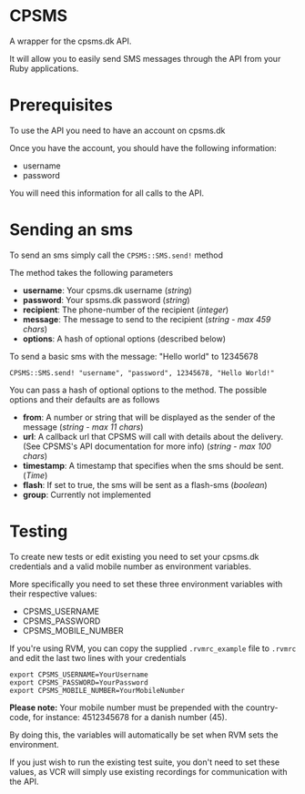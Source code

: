 # CPSMS

A wrapper for the cpsms.dk API.

It will allow you to easily send SMS messages through the API from your Ruby applications.

# Prerequisites

To use the API you need to have an account on cpsms.dk

Once you have the account, you should have the following information:

* username
* password

You will need this information for all calls to the API.

# Sending an sms

To send an sms simply call the ```CPSMS::SMS.send!``` method

The method takes the following parameters

* **username**: Your cpsms.dk username (*string*)
* **password**: Your spsms.dk password (*string*)
* **recipient**: The phone-number of the recipient (*integer*)
* **message**: The message to send to the recipient (*string - max 459 chars*)
* **options**: A hash of optional options (described below)

To send a basic sms with the message: "Hello world" to 12345678

    CPSMS::SMS.send! "username", "password", 12345678, "Hello World!"

You can pass a hash of optional options to the method. The possible options and their defaults are as follows

* **from**: A number or string that will be displayed as the sender of the message (*string - max 11 chars*)
* **url**: A callback url that CPSMS will call with details about the delivery. (See CPSMS's API documentation for more info) (*string - max 100 chars*)
* **timestamp**: A timestamp that specifies when the sms should be sent. (*Time*)
* **flash**: If set to true, the sms will be sent as a flash-sms (*boolean*)
* **group**: Currently not implemented

# Testing

To create new tests or edit existing you need to set your cpsms.dk credentials and a valid mobile number as environment variables.

More specifically you need to set these three environment variables with their respective values:

* CPSMS_USERNAME
* CPSMS_PASSWORD
* CPSMS_MOBILE_NUMBER

If you're using RVM, you can copy the supplied ```.rvmrc_example``` file to ```.rvmrc``` and edit the last two lines with your credentials

    export CPSMS_USERNAME=YourUsername
    export CPSMS_PASSWORD=YourPassword
    export CPSMS_MOBILE_NUMBER=YourMobileNumber

**Please note:** Your mobile number must be prepended with the country-code, for instance: 4512345678 for a danish number (45).

By doing this, the variables will automatically be set when RVM sets the environment.

If you just wish to run the existing test suite, you don't need to set these values, as VCR will simply use existing recordings for communication with the API.
